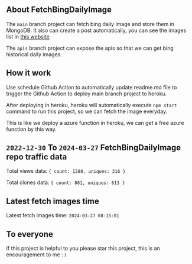 ## About FetchBingDailyImage

The `main` branch project can fetch bing daily image and store them in MongoDB.
It also can create a post automatically, you can see the images list in [this website](https://oursalbum.netlify.app)

The `apis` branch project can expose the apis so that we can get bing historical daily images.

## How it work

Use schedule Github Action to automatically update readme.md file to trigger the Github Action to deploy main branch project to heroku.

After deploying in heroku, heroku will automatically execute `npm start` command to run this project, so we can fetch the image everyday.

This is like we deploy a azure function in heroku, we can get a free azure function by this way.

## `2022-12-30` To `2024-03-27` FetchBingDailyImage repo traffic data

Total views data: `{ count: 1288, uniques: 316 }`

Total clones data: `{ count: 881, uniques: 613 }`

## Latest fetch images time

Latest fetch images time: `2024-03-27 08:15:01`

## To everyone

If this project is helpful to you please star this project, this is an encouragement to me `:)`



